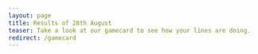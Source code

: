 ```yaml
---
layout: page
title: Results of 28th August
teaser: Take a look at our gamecard to see how your lines are doing.
redirect: /gamecard
---
```

